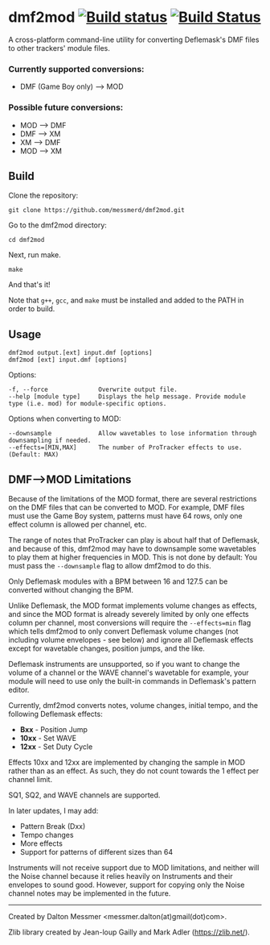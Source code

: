 dmf2mod [![Build status](https://ci.appveyor.com/api/projects/status/uvds55gsh593bcnl?svg=true)](https://ci.appveyor.com/project/messmerd/dmf2mod) [![Build Status](https://travis-ci.org/messmerd/dmf2mod.svg?branch=master)](https://travis-ci.org/messmerd/dmf2mod) 
======

A cross-platform command-line utility for converting Deflemask's DMF files to other trackers' module files.

### Currently supported conversions:
- DMF (Game Boy only) --> MOD

### Possible future conversions:
- MOD --> DMF
- DMF --> XM
- XM --> DMF
- MOD --> XM

## Build    
Clone the repository: 

```git clone https://github.com/messmerd/dmf2mod.git```

Go to the dmf2mod directory: 

```cd dmf2mod ```

Next, run make. 

```make```

And that's it!

Note that `g++`, `gcc`, and `make` must be installed and added to the PATH in order to build.

## Usage 
```
dmf2mod output.[ext] input.dmf [options]
dmf2mod [ext] input.dmf [options]
``` 
Options:
```
-f, --force              Overwrite output file.
--help [module type]     Displays the help message. Provide module type (i.e. mod) for module-specific options.
```

Options when converting to MOD:
```
--downsample             Allow wavetables to lose information through downsampling if needed. 
--effects=[MIN,MAX]      The number of ProTracker effects to use. (Default: MAX) 
```
 
## DMF-->MOD Limitations
Because of the limitations of the MOD format, there are several restrictions on the DMF files that can be converted to MOD. For example, DMF files must use the Game Boy system, patterns must have 64 rows, only one effect column is allowed per channel, etc. 

The range of notes that ProTracker can play is about half that of Deflemask, and because of this, dmf2mod may have to downsample some wavetables to play them at higher frequencies in MOD. This is not done by default: You must pass the `--downsample` flag to allow dmf2mod to do this.

Only Deflemask modules with a BPM between 16 and 127.5 can be converted without changing the BPM.

Unlike Deflemask, the MOD format implements volume changes as effects, and since the MOD format is already severely limited by only one effects column per channel, most conversions will require the `--effects=min` flag which tells dmf2mod to only convert Deflemask volume changes (not including volume envelopes - see below) and ignore all Deflemask effects except for wavetable changes, position jumps, and the like.

Deflemask instruments are unsupported, so if you want to change the volume of a channel or the WAVE channel's wavetable for example, your module will need to use only the built-in commands in Deflemask's pattern editor.

Currently, dmf2mod converts notes, volume changes, initial tempo, and the following Deflemask effects: 
- **Bxx**  - Position Jump
- **10xx** - Set WAVE 
- **12xx** - Set Duty Cycle 

Effects 10xx and 12xx are implemented by changing the sample in MOD rather than as an effect. As such, they do not count towards the 1 effect per channel limit.

SQ1, SQ2, and WAVE channels are supported. 
 
In later updates, I may add: 
- Pattern Break (Dxx) 
- Tempo changes 
- More effects 
- Support for patterns of different sizes than 64 

Instruments will not receive support due to MOD limitations, and neither will the Noise channel because it relies heavily on Instruments and their envelopes to sound good. However, support for copying only the Noise channel notes may be implemented in the future.

______
Created by Dalton Messmer <messmer.dalton(at)gmail(dot)com>. 

Zlib library created by Jean-loup Gailly and Mark Adler (https://zlib.net/).
